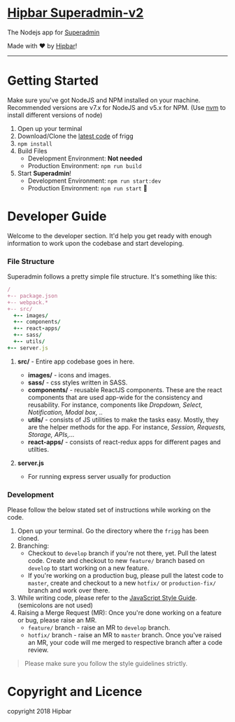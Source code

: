 # [Hipbar Superadmin-v2](https://bitbucket.org/hipbar-dev/frigg)

The Nodejs app for [Superadmin](https://friggs.amebae21.hasura-app.io)

Made with :heart: by [Hipbar](http://hipbar.com)!

-----
# Getting Started
Make sure you've got NodeJS and NPM installed on your machine. Recommended versions are v7.x for NodeJS and v5.x for NPM. (Use [nvm](https://github.com/creationix/nvm) to install different versions of node)


1. Open up your terminal
1. Download/Clone the [latest code](https://bitbucket.org/hipbar-dev/frigg) of frigg
1. `npm install`
1. Build Files
   - Development Environment: **Not needed**
   - Production Environment: `npm run build`
1. Start **Superadmin**!
   - Development Environment: `npm run start:dev`
   - Production Environment: `npm run start` :tada:

# Developer Guide
Welcome to the developer section. It'd help you get ready with enough information to work upon the codebase and start developing.

### File Structure
Superadmin follows a pretty simple file structure. It's something like this:

```ruby
/
+-- package.json
+-- webpack.*
+-- src/
  +-- images/
  +-- components/
  +-- react-apps/
  +-- sass/
  +-- utils/
+-- server.js  
```
1. **src/** - Entire app codebase goes in here.
      - **images/** - icons and images.
      - **sass/** - css styles written in SASS.
      - **components/** - reusable ReactJS components. These are the react components that are used app-wide for the consistency and reusability. For instance, components like *Dropdown, Select, Notification, Modal box, ..*
      - **utils/** - consists of JS utilities to make the tasks easy. Mostly, they are the helper methods for the app. For instance, *Session, Requests, Storage, APIs,...*
      - **react-apps/** - consists of react-redux apps for different pages and utilties.

1. **server.js**
      -  For running express server usually for production

### Development
Please follow the below stated set of instructions while working on the code.

1. Open up your terminal. Go the directory where the `frigg` has been cloned.
1. Branching:
      - Checkout to `develop` branch if you're not there, yet. Pull the latest code. Create and checkout to new `feature/` branch based on `develop` to start working on a new feature.
      - If you're working on a production bug, please pull the latest code to `master`, create and checkout to a new `hotfix/` or `production-fix/` branch and work over there.
1. While writing code, please refer to the [JavaScript Style Guide](https://github.com/airbnb/javascript). (semicolons are not used)
1. Raising a Merge Request (MR): Once you're done working on a feature or bug, please raise an MR.
      - `feature/` branch - raise an MR to `develop` branch.
      - `hotfix/` branch - raise an MR to `master` branch.
  Once you've raised an MR, your code will me merged to respective branch after a code review.
> Please make sure you follow the style guidelines strictly.

# Copyright and Licence
copyright 2018 Hipbar
